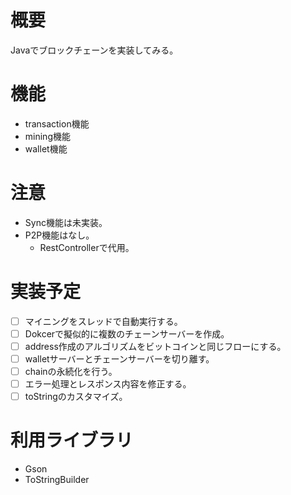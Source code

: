 # 概要

Javaでブロックチェーンを実装してみる。

# 機能

- transaction機能
- mining機能
- wallet機能


# 注意

- Sync機能は未実装。
- P2P機能はなし。
	- RestControllerで代用。
	
# 実装予定

- [ ] マイニングをスレッドで自動実行する。
- [ ] Dokcerで擬似的に複数のチェーンサーバーを作成。
- [ ] address作成のアルゴリズムをビットコインと同じフローにする。
- [ ] walletサーバーとチェーンサーバーを切り離す。
- [ ] chainの永続化を行う。
- [ ] エラー処理とレスポンス内容を修正する。
- [ ] toStringのカスタマイズ。

# 利用ライブラリ

- Gson
- ToStringBuilder